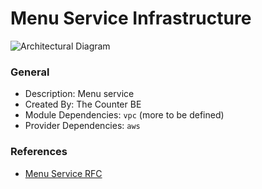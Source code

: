 # Menu Service Infrastructure
 ![Architectural Diagram](blob:https://chownow.atlassian.net/18086a5a-5f16-4319-9e55-cda0aab9cde1#media-blob-url=true&id=4a86d3dd-d14b-4e6a-af2f-5b2a8998bc3a&contextId=2501673002&collection=contentId-2501673002)

### General

* Description: Menu service
* Created By: The Counter BE
* Module Dependencies: `vpc` (more to be defined)
* Provider Dependencies: `aws`

### References
* [Menu Service RFC](https://chownow.atlassian.net/wiki/spaces/CE/pages/2501673002/RFC+Menu+Service+Miami)
